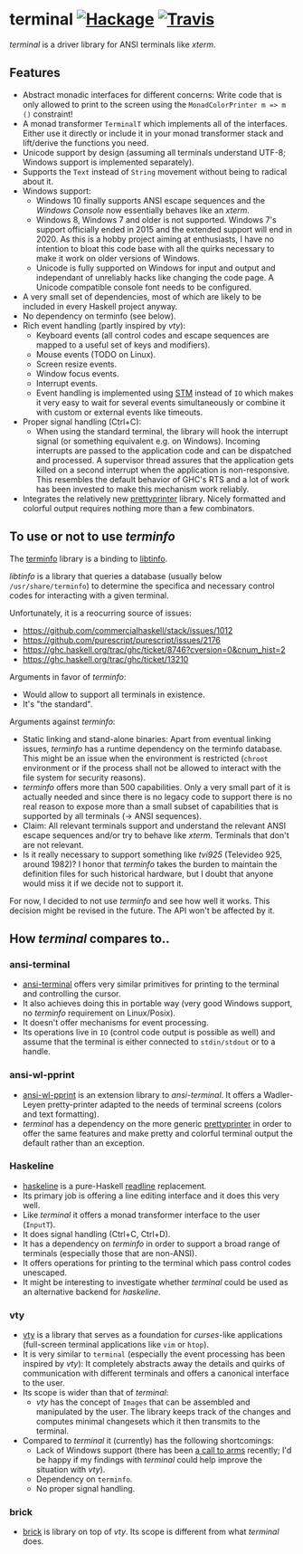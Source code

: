 terminal [![Hackage](https://img.shields.io/github/release/lpeterse/haskell-terminal.svg)](https://github.com/lpeterse/haskell-terminal/releases) [![Travis](https://img.shields.io/travis/lpeterse/haskell-terminal.svg)](https://travis-ci.org/lpeterse/haskell-terminal)
=======================

_terminal_ is a driver library for ANSI terminals like _xterm_.

## Features

  - Abstract monadic interfaces for different concerns: Write code that is only allowed to print
    to the screen using the `MonadColorPrinter m => m ()` constraint!
  - A monad transformer `TerminalT` which implements all of the interfaces.
    Either use it directly or include it in your monad transformer stack and lift/derive
    the functions you need.
  - Unicode support by design (assuming all terminals understand UTF-8; Windows support is implemented separately). 
  - Supports the `Text` instead of `String` movement without being to radical about it.
  - Windows support:
      - Windows 10 finally supports ANSI escape sequences and the _Windows Console_ now essentially
        behaves like an _xterm_.
      - Windows 8, Windows 7 and older is not supported. Windows 7's support officially ended in 2015 and
        the extended support will end in 2020. As this is a hobby project aiming at
        enthusiasts, I have no intention to bloat this code base with all the quirks necessary
        to make it work on older versions of Windows.
      - Unicode is fully supported on Windows for input and output and independant of unreliably
        hacks like changing the code page. A Unicode compatible console font needs to be configured.
  - A very small set of dependencies, most of which are likely to be included
    in every Haskell project anyway.
  - No dependency on terminfo (see below).
  - Rich event handling (partly inspired by _vty_):
      - Keyboard events (all control codes and escape sequences are mapped to a useful set of keys and modifiers).
      - Mouse events (TODO on Linux).
      - Screen resize events.
      - Window focus events.
      - Interrupt events.
      - Event handling is implemented using [STM](https://hackage.haskell.org/package/stm) instead of `IO`
        which makes it very easy to wait for several events simultaneously or combine it
        with custom or external events like timeouts.        
  - Proper signal handling (Ctrl+C):
      - When using the standard terminal, the library will hook the
        interrupt signal (or something equivalent e.g. on Windows).
        Incoming interrupts are passed to the application code and can be
        dispatched and processed. A supervisor thread assures that the application
        gets killed on a second interrupt when the application is non-responsive.
        This resembles the default behavior of GHC's RTS and a lot of work has been
        invested to make this mechanism work reliably.
  - Integrates the relatively new [prettyprinter](https://hackage.haskell.org/package/prettyprinter)
    library. Nicely formatted and colorful output requires nothing more than a few combinators.

## To use or not to use _terminfo_

The [terminfo](https://hackage.haskell.org/package/terminfo) library is a binding to
[libtinfo](https://en.wikipedia.org/wiki/Terminfo).

_libtinfo_ is a library that queries a database (usually below `/usr/share/terminfo`)
to determine the specifica and necessary control codes for interacting with a given
terminal.

Unfortunately, it is a reocurring source of issues:

- https://github.com/commercialhaskell/stack/issues/1012
- https://github.com/purescript/purescript/issues/2176
- https://ghc.haskell.org/trac/ghc/ticket/8746?cversion=0&cnum_hist=2
- https://ghc.haskell.org/trac/ghc/ticket/13210

Arguments in favor of _terminfo_:

  - Would allow to support all terminals in existence.
  - It's "the standard".

Arguments against _terminfo_:

  - Static linking and stand-alone binaries:
    Apart from eventual linking issues, _terminfo_ has a runtime dependency on the
    terminfo database. This might be an issue when the environment is restricted
    (`chroot` environment or if the process shall not be allowed to interact with the file
    system for security reasons).
  - _terminfo_ offers more than 500 capabilities. Only a very small part of it
    is actually needed and since there is no legacy code to support there is no
    real reason to expose more than a small subset of capabilities that is supported
    by all terminals (-> ANSI sequences).
  - Claim: All relevant terminals support and understand the relevant ANSI escape sequences
    and/or try to behave like _xterm_. Terminals that don't are not relevant.
  - Is it really necessary to support something like _tvi925_ (Televideo 925, around 1982)?
    I honor that _terminfo_ takes the burden to maintain the definition files
    for such historical hardware, but I doubt that anyone would miss it if we decide not
    to support it.

For now, I decided to not use _terminfo_ and see how well it works.
This decision might be revised in the future. The API won't be affected by it. 

## How _terminal_ compares to..

### ansi-terminal

  - [ansi-terminal](https://hackage.haskell.org/package/ansi-terminal)
    offers very similar primitives for printing to the terminal
    and controlling the cursor.
  - It also achieves doing this in portable way (very good Windows support,
    no _terminfo_ requirement on Linux/Posix).
  - It doesn't offer mechanisms for event processing.
  - Its operations live in `IO` (control code output is possible as well)
    and assume that the terminal is either connected to `stdin/stdout` or
    to a handle.

### ansi-wl-pprint

  - [ansi-wl-pprint](https://hackage.haskell.org/package/ansi-wl-pprint) is an
    extension library to _ansi-terminal_. It offers a Wadler-Leyen pretty-printer
    adapted to the needs of terminal screens (colors and text formatting).
  - _terminal_ has a dependency on the more generic
    [prettyprinter](https://hackage.haskell.org/package/prettyprinter) in order
    to offer the same features and make pretty and colorful terminal output
    the default rather than an exception.
 
### Haskeline

  - [haskeline](https://hackage.haskell.org/package/haskeline) is a pure-Haskell
    [readline](https://en.wikipedia.org/wiki/GNU_Readline) replacement.
  - Its primary job is offering a line editing interface and it does this very well.
  - Like _terminal_ it offers a monad transformer interface to the user (`InputT`).
  - It does signal handling (Ctrl+C, Ctrl+D).
  - It has a dependency on _terminfo_ in order to support a broad range of terminals
    (especially those that are non-ANSI).
  - It offers operations for printing to the terminal which pass control codes
    unescaped.
  - It might be interesting to investigate whether _terminal_ could be used
    as an alternative backend for _haskeline_.

### vty

  - [vty](https://hackage.haskell.org/package/vty) is a library that serves
    as a foundation for _curses_-like applications (full-screen terminal applications
    like `vim` or `htop`).
  - It is very similar to `terminal` (especially the event processing has been inspired
    by _vty_): It completely abstracts away the details and quirks of
    communication with different terminals and offers a canonical interface to the user.
  - Its scope is wider than that of _terminal_:
    - _vty_ has the concept of `Images` that can be assembled and manipulated by the user.
      The library keeps track of the changes and computes minimal changesets which it
      then transmits to the terminal.
  - Compared to _terminal_ it (currently) has the following shortcomings:
    - Lack of Windows support (there has been
      [a call to arms](https://www.reddit.com/r/haskell/comments/7tutxa/vty_needs_your_help_supporting_windows/) recently;
      I'd be happy if my findings with _terminal_ could help improve the situation with _vty_).
    - Dependency on `terminfo`.
    - No proper signal handling.

### brick

  - [brick](https://hackage.haskell.org/package/brick) is library on top of _vty_. Its
    scope is different from what _terminal_ does.

